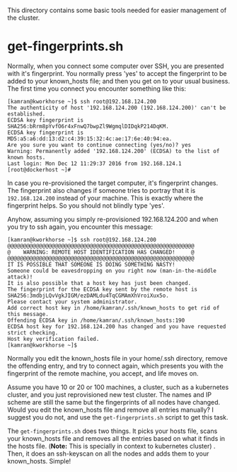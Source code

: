 This directory contains some basic tools needed for easier management of the cluster.

# get-fingerprints.sh

Normally, when you connect some computer over SSH, you are presented with it's fingerprint. You normally press 'yes' to accept the fingerprint to be added to your known_hosts file; and then you get on to your usual business. The first time you connect you encounter something like this:

```
[kamran@kworkhorse ~]$ ssh root@192.168.124.200
The authenticity of host '192.168.124.200 (192.168.124.200)' can't be established.
ECDSA key fingerprint is SHA256:bRrm8pYvfO6r4xFnwQ7bwpZl9WgmqlDIDqkP214DqKM.
ECDSA key fingerprint is MD5:a5:a6:dd:13:d2:c4:39:15:32:4c:ae:17:6e:40:94:ea.
Are you sure you want to continue connecting (yes/no)? yes
Warning: Permanently added '192.168.124.200' (ECDSA) to the list of known hosts.
Last login: Mon Dec 12 11:29:37 2016 from 192.168.124.1
[root@dockerhost ~]# 
```
In case you re-provisioned the target computer, it's fingerprint changes. The fingerprint also changes if someone tries to portray that it is `192.168.124.200` instead of your machine. This is exactly where the fingerprint helps. So you should not blindly type 'yes'. 

Anyhow, assuming you simply re-provisioned 192.168.124.200 and when you try to ssh again, you encounter this message:

```
[kamran@kworkhorse ~]$ ssh root@192.168.124.200
@@@@@@@@@@@@@@@@@@@@@@@@@@@@@@@@@@@@@@@@@@@@@@@@@@@@@@@@@@@
@    WARNING: REMOTE HOST IDENTIFICATION HAS CHANGED!     @
@@@@@@@@@@@@@@@@@@@@@@@@@@@@@@@@@@@@@@@@@@@@@@@@@@@@@@@@@@@
IT IS POSSIBLE THAT SOMEONE IS DOING SOMETHING NASTY!
Someone could be eavesdropping on you right now (man-in-the-middle attack)!
It is also possible that a host key has just been changed.
The fingerprint for the ECDSA key sent by the remote host is
SHA256:3mdbjLQvVgkJIGM/ezDAMLdu4TqCGMAmXhVroiXux5o.
Please contact your system administrator.
Add correct host key in /home/kamran/.ssh/known_hosts to get rid of this message.
Offending ECDSA key in /home/kamran/.ssh/known_hosts:190
ECDSA host key for 192.168.124.200 has changed and you have requested strict checking.
Host key verification failed.
[kamran@kworkhorse ~]$ 
```

Normally you edit the known_hosts file in your home/.ssh directory, remove the offending entry, and try to connect again, which presents you with the fingerprint of the remote machine, you accept, and life moves on.

Assume you have 10 or 20 or 100 machines, a cluster, such as a kubernetes cluster, and you just reprovisioned new test cluster. The names and IP scheme are still the same but the fingerprints of all nodes have changed. Would you edit the known_hosts file and remove all entries manually? I suggest you do not, and use the `get-fingerprints.sh` script to get this task. 

The `get-fingerprints.sh` does two things. It picks your hosts file, scans your known_hosts file and removes all the entries based on what it finds in the hosts file. (**Note:** This is specially in context to kubernetes cluster) . Then, it does an ssh-keyscan on all the nodes and adds them to your known_hosts. Simple! 


 
